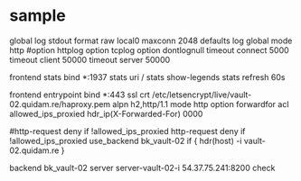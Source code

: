 # sample






global
  log stdout format raw local0
  maxconn 2048
defaults
  log     global
  mode    http
  #option httplog
  option  tcplog
  option  dontlognull
  timeout connect 5000
  timeout client  50000
  timeout server  50000

frontend stats
  bind *:1937
  stats uri /
  stats show-legends
  stats refresh 60s


frontend entrypoint
  bind *:443 ssl  crt /etc/letsencrypt/live/vault-02.quidam.re/haproxy.pem   alpn h2,http/1.1
  mode http
  option forwardfor
  acl allowed_ips_proxied hdr_ip(X-Forwarded-For) 0000

  #http-request deny if !allowed_ips_proxied
  http-request deny if !allowed_ips_proxied
  use_backend bk_vault-02 if { hdr(host) -i vault-02.quidam.re } 
 


backend bk_vault-02
  server server-vault-02-i 54.37.75.241:8200 check
